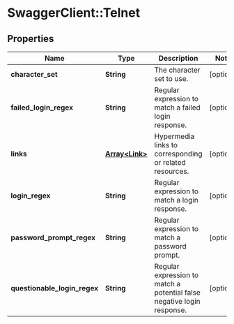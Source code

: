# SwaggerClient::Telnet

## Properties
Name | Type | Description | Notes
------------ | ------------- | ------------- | -------------
**character_set** | **String** | The character set to use. | [optional] 
**failed_login_regex** | **String** | Regular expression to match a failed login response. | [optional] 
**links** | [**Array&lt;Link&gt;**](Link.md) | Hypermedia links to corresponding or related resources. | [optional] 
**login_regex** | **String** | Regular expression to match a login response. | [optional] 
**password_prompt_regex** | **String** | Regular expression to match a password prompt. | [optional] 
**questionable_login_regex** | **String** | Regular expression to match a potential false negative login response. | [optional] 

